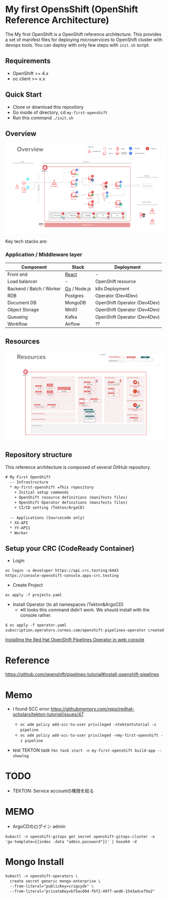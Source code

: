 # My first OpensShift (OpenShift Reference Architecture)

The My first OpenShift is a OpenShift reference architecture. This provides a set of manifest files for deploying microservices to OpenShift cluster with devops tools.
You can deploy with only few steps with `init.sh` script.

## Requirements
* OpenShift >= 4.x
* oc client >= x.x

## Quick Start

* Clone or download this repository
* Go inside of directory, cd `my-first-openshift`
* Run this command `./init.sh`

## Overview

![Overview](./docs/images/overview.png)

Key tech stacks are:

### Application / Middleware layer

| Component                | Stack                           | Deployment                   |
|--------------------------|---------------------------------|------------------------------|
| Front end                | [React](https://reactjs.org/)   | -                            |
| Load balancer            | -                               | OpenShift resource           |
| Backend / Batch / Worker | [Go](https://go.dev/) / Node.js | k8s Deployment               |
| RDB                      | Postgres                        | Operator (Dev4Dev)           |
| Document DB              | MongoDB                         | OpenShift Operator (Dev4Dev) |
| Object Storage           | MinIO                           | OpenShift Operator (Dev4Dev) |
| Queueing                 | Kafka                           | OpenShift Operator (Dev4Dev) |
| Workflow                 | Airflow                         | ??                           |


## Resources

![Resources](./docs/images/resources.png)

## Repository structure
This reference architecture is composed of several GitHub repository.

```
# My First OpenShift
  -- Infrastructure
  * my-first-openshift ★This repository
    + Initial setup commands
    + OpenShift resource definitions (manifests files)
    + OpenShift Operator definitions (manifests files)
    + CI/CD setting (Tekton/ArgoCD)

  -- Applications (Sourcecode only)
  * XX-API
  * YY-API1
  * Worker
```

## Setup your CRC (CodeReady Container)

* Login
```
oc login -u developer https://api.crc.testing:6443
https://console-openshift-console.apps-crc.testing
```

* Create Project
```
oc apply -f projects.yaml
```

*  Install Operator (to all namespaces /Tekton&ArgoCD)
    - ※It looks this command didn't work. We should install with the console rather.
```
$ oc apply -f operator.yaml
subscription.operators.coreos.com/openshift-pipelines-operator created
```

[Installing the Red Hat OpenShift Pipelines Operator in web console](https://docs.openshift.com/container-platform/4.7/cicd/pipelines/installing-pipelines.html)

## 


# Reference
https://github.com/openshift/pipelines-tutorial#install-openshift-pipelines

# Memo
* I found SCC error https://githubmemory.com/repo/redhat-scholars/tekton-tutorial/issues/47
    - `oc adm policy add-scc-to-user privileged -ntektontutorial -z pipeline`
    - `oc adm policy add-scc-to-user privileged -nmy-first-openshift -z pipeline`

* test TEKTON task
`tkn task start -n my-first-openshift build-app --showlog`

# TODO
* TEKTON: Service accountの権限を絞る


# MEMO
* ArgoCDのログイン admin
```
kubectl -n openshift-gitops get secret openshift-gitops-cluster -o 'go-template={{index .data "admin.password"}}' | base64 -d
```


# Mongo Install
```
kubectl -n openshift-operators \
  create secret generic mongo-enterprise \
  --from-literal="publicKey=crigsydx" \
  --from-literal="privateKey=b75ac604-fbf2-49f7-aed6-1543adcef9a2"
```
